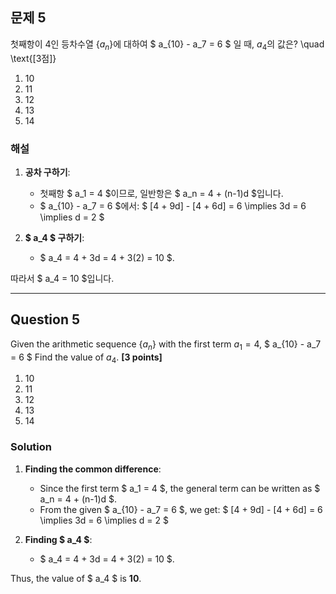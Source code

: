 ## 문제 5
첫째항이 4인 등차수열 $\{ a_n \}$에 대하여
$
a_{10} - a_7 = 6
$
일 때, $a_4$의 값은? \quad \text{[3점]}

1. 10
2. 11
3. 12
4. 13
5. 14


### 해설
1. **공차 구하기**:
   - 첫째항 $ a_1 = 4 $이므로, 일반항은 $ a_n = 4 + (n-1)d $입니다.
   - $ a_{10} - a_7 = 6 $에서:
     $
     [4 + 9d] - [4 + 6d] = 6 \implies 3d = 6 \implies d = 2
     $

2. **$ a_4 $ 구하기**:
   - $ a_4 = 4 + 3d = 4 + 3(2) = 10 $.

따라서 $ a_4 = 10 $입니다.

---

## Question 5
Given the arithmetic sequence $\{ a_n \}$ with the first term $a_1 = 4$,
$
a_{10} - a_7 = 6
$
Find the value of $a_4$. **[3 points]**

1. 10
2. 11
3. 12
4. 13
5. 14

### Solution
1. **Finding the common difference**:
   - Since the first term $ a_1 = 4 $, the general term can be written as $ a_n = 4 + (n-1)d $.
   - From the given $ a_{10} - a_7 = 6 $, we get:
     $
     [4 + 9d] - [4 + 6d] = 6 \implies 3d = 6 \implies d = 2
     $

2. **Finding $ a_4 $**:
   - $ a_4 = 4 + 3d = 4 + 3(2) = 10 $.

Thus, the value of $ a_4 $ is **10**.
